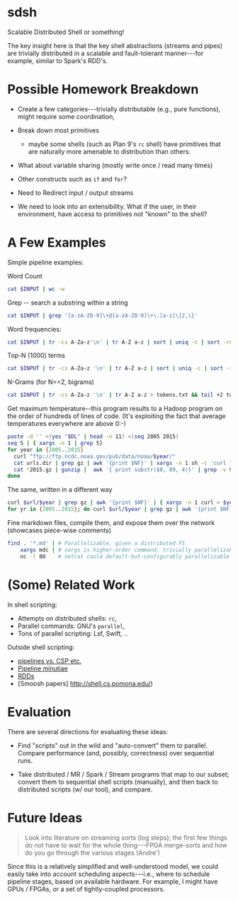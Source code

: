 # sdsh
Scalable Distributed Shell or something!

The key insight here is that the key shell abstractions (streams and pipes) are trivially distributed in a scalable and fault-tolerant manner---for example, similar to Spark's RDD's.

# Possible Homework Breakdown

* Create a few categories---trivially distributable (e.g., pure functions), might require some coordination, 

* Break down most primitives 

  * maybe some shells (such as Plan 9's `rc` shell) have primitives that are naturally more amenable to distribution than others.

* What about variable sharing (mostly write once / read many times)

* Other constructs such as `if` and `for`?

* Need to Redirect input / output streams

* We need to look into an extensibility. What if the user, in their environment, have access to primitives not "known" to the shell?

# A Few Examples

Simple pipeline examples:

Word Count
```bash
cat $INPUT | wc -w 
```

Grep -- search a substring within a string
```bash
cat $INPUT | grep '[a-zA-Z0-9]\+@[a-zA-Z0-9]\+\.[a-z]\{2,\}' 
```

Word frequencies:
```bash
cat $INPUT | tr -cs A-Za-z'\n' | tr A-Z a-z | sort | uniq -c | sort -rn | sed ${1}q
```

Top-N (1000) terms
```bash
cat $INPUT | tr -cs A-Za-z '\n' | tr A-Z a-z | sort | uniq -c | sort -rn | sed 1000q
```

N-Grams (for N==2, bigrams)
```bash
cat $INPUT | tr -cs A-Za-z '\n' | tr A-Z a-z > tokens.txt && tail +2 tokens.txt > next.txt && paste tokens.txt next.txt > bigrams.txt && cat bigrams.txt | sort | uniq > results
```

Get maximum temperature--this program results to a Hadoop program on the order of hundreds of lines of code.
(It's exploiting the fact that average temperatures everywhere are above 0:-)
```bash
paste -d '' <(yes "$DL" | head -n 11) <(seq 2005 2015)
seq 5 | { xargs -n 1 | grep 5}
for year in {2005..2015}
  curl "ftp://ftp.ncdc.noaa.gov/pub/data/noaa/$year/"
  cat urls.dir | grep gz | awk '{print $NF}' | xargs -n 1 sh -c 'curl "ftp://ftp.ncdc.noaa.gov/pub/data/noaa/2015/$0" > $0"'
  cat *2015.gz | gunzip |  awk '{ print substr($0, 89, 4)}' | grep -v 9999 | sort -rn | head
done
```

The same, written in a different way
```bash
curl $url/$year | grep gz | awk '{print $NF}' | { xargs -n 1 curl > $year }
for yr in {2005..2015}; do curl $url/$year | grep gz | awk '{print $NF}' | { xargs -n 1 | gunzip | awk '{print substr($0, 89, 4)}' | grep -v 9999 | sort -rn | head -n 1 | sed "s/^/$yr: /" } done
```

Fine markdown files, compile them, and expose them over the network
(showcases piece-wise comments)
```bash
find . '*.md' | # Parallelizable, given a distributed FS
    xargs mdc | # xargs is higher-order command; trivially parallelizable
    nc -l 80    # netcat could default-but-configurably parallelizable
```

# (Some) Related Work

In shell scripting:
* Attempts on distributed shells: `rc`, 
* Parallel commands: GNU's `parallel`, 
* Tons of parallel scripting: Lsf, Swift, ..

Outside shell scripting:
* [pipelines vs. CSP etc.](https://swtch.com/~rsc/thread/)
* [Pipeline minutiae](https://en.wikipedia.org/wiki/Pipeline_(Unix))
* [RDDs](https://www.usenix.org/system/files/conference/nsdi12/nsdi12-final138.pdf)
* [Smoosh papers] http://shell.cs.pomona.edu/)

# Evaluation

There are several directions for evaluating these ideas:

* Find  "scripts" out in the  wild and "auto-convert" them  to parallel. Compare
performance (and, possibly, correctness) over sequential runs.

*  Take distributed  / MR  / Spark  / Stream  programs that  map to  our subset;
convert  them  to  sequential  shell   scripts  (manually),  and  then  back  to
distributed scripts (w/ our tool), and compare.

# Future Ideas

> Look into literature  on streaming sorts (log steps); the  first few things do
> not have  to wait  for the whole  thing---FPGA merge-sorts and  how do  you go
> through the various stages
> (Andre')

Since this is a relatively simplified and well-understood model, we could easily
take into account scheduling aspects---i.e.,  where to schedule pipeline stages,
based on available hardware. For example, I might have GPUs / FPGAs, or a set of
tightly-coupled processors.

